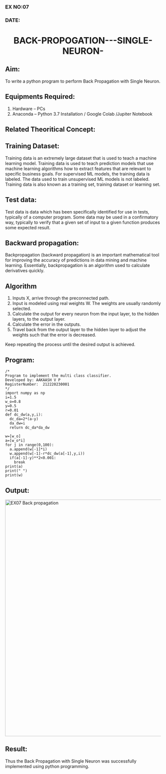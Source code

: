 ### EX NO:07
### DATE:
# <p align="center">BACK-PROPOGATION---SINGLE-NEURON- <p/>
## Aim:
To write a python program to perform Back Propagation with Single Neuron.

## Equipments Required:
1. Hardware – PCs
2. Anaconda – Python 3.7 Installation / Google Colab /Jupiter Notebook

## Related Theoritical Concept:
## Training Dataset:

Training data is an extremely large dataset that is used to teach a machine learning model. Training data is used to teach prediction models that use machine learning algorithms how to extract features that are relevant to specific business goals. For supervised ML models, the training data is labeled. The data used to train unsupervised ML models is not labeled. Training data is also known as a training set, training dataset or learning set.
## Test data:

Test data is data which has been specifically identified for use in tests, typically of a computer program. Some data may be used in a confirmatory way, typically to verify that a given set of input to a given function produces some expected result.
## Backward propagation:

Backpropagation (backward propagation) is an important mathematical tool for improving the accuracy of predictions in data mining and machine learning. Essentially, backpropagation is an algorithm used to calculate derivatives quickly.

## Algorithm
1. Inputs X, arrive through the preconnected path.
2. Input is modeled using real weights W. The weights are usually randomly selected.
3. Calculate the output for every neuron from the input layer, to the hidden layers, to the output layer.
4. Calculate the error in the outputs.
5. Travel back from the output layer to the hidden layer to adjust the weights such that the error is decreased.

 Keep repeating the process until the desired output is achieved.
 
 ## Program:
```
/*
Program to implement the multi class classifier.
Developed by: AAKAASH V P
RegisterNumber:  212220230001
*/
import numpy as np
i=1.5    
w_o=0.8  
y=0.5    
r=0.01   
def dc_dw(a,y,i):
  dc_da=2*(a-y)
  da_dw=i
  return dc_da*da_dw
  
w=[w_o]
a=[w_o*i]
for j in range(0,100):
  a.append(w[-1]*i)
  w.append(w[-1]-r*dc_dw(a[-1],y,i))
  if(a[-1]-y)**2<0.001:
    break
print(a)
print(" ")
print(w)
```

## Output:
<img width="766" alt="EX07 Back propagation" src="https://user-images.githubusercontent.com/75235747/164511462-d5bc9a9a-b905-4523-b080-0aca0876228c.png">


## Result:
Thus the Back Propagation with Single Neuron was successfully implemented using python programming.
